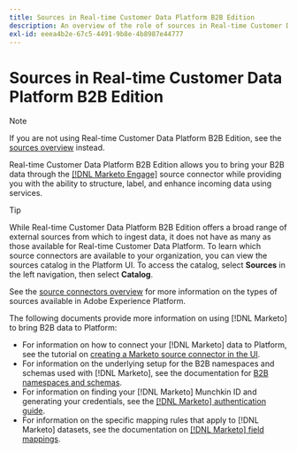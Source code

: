 ```yaml
---
title: Sources in Real-time Customer Data Platform B2B Edition
description: An overview of the role of sources in Real-time Customer Data Platform B2B Edition.
exl-id: eeea4b2e-67c5-4491-9b8e-4b8987e44777
---
```

# Sources in Real-time Customer Data Platform B2B Edition

>[!NOTE]
>
>If you are not using Real-time Customer Data Platform B2B Edition, see the [sources overview](./sources-overview.md) instead.

Real-time Customer Data Platform B2B Edition allows you to bring your B2B data through the [[!DNL Marketo Engage]](../../sources/connectors/adobe-applications/marketo/marketo.md) source connector while providing you with the ability to structure, label, and enhance incoming data using services.

>[!TIP]
>
>While Real-time Customer Data Platform B2B Edition offers a broad range of external sources from which to ingest data, it does not have as many as those available for Real-time Customer Data Platform. To learn which source connectors are available to your organization, you can view the sources catalog in the Platform UI. To access the catalog, select **Sources** in the left navigation, then select **Catalog**.

See the [source connectors overview](../../sources/home.md) for more information on the types of sources available in Adobe Experience Platform.

The following documents provide more information on using [!DNL Marketo] to bring B2B data to Platform:

* For information on how to connect your [!DNL Marketo] data to Platform, see the tutorial on [creating a Marketo source connector in the UI](../../sources/tutorials/ui/create/adobe-applications/marketo.md).
* For information on the underlying setup for the B2B namespaces and schemas used with [!DNL Marketo], see the documentation for [B2B namespaces and schemas](../../sources/connectors/adobe-applications/marketo/marketo-namespaces.md).
* For information on finding your [!DNL Marketo] Munchkin ID and generating your credentials, see the [[!DNL Marketo] authentication guide](../../sources/connectors/adobe-applications/marketo/marketo-auth.md).
* For information on the specific mapping rules that apply to [!DNL Marketo] datasets, see the documentation on [[!DNL Marketo] field mappings](../../sources/connectors/adobe-applications//mapping/marketo.md).
